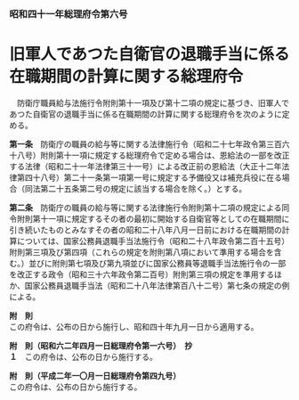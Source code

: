 ### 昭和四十一年総理府令第六号  
# 旧軍人であつた自衛官の退職手当に係る在職期間の計算に関する総理府令  
　防衛庁職員給与法施行令附則第十一項及び第十二項の規定に基づき、旧軍人であつた自衛官の退職手当に係る在職期間の計算に関する総理府令を次のように定める。  
  
**第一条**　防衛庁の職員の給与等に関する法律施行令（昭和二十七年政令第三百六十八号）附則第十一項に規定する総理府令で定める場合は、恩給法の一部を改正する法律（昭和二十一年法律第三十一号）による改正前の恩給法（大正十二年法律第四十八号）第二十一条第一項第一号に規定する予備役又は補充兵役に在る場合（同法第二十五条第二号の規定に該当する場合を除く。）とする。  
  
**第二条**　防衛庁の職員の給与等に関する法律施行令附則第十二項の規定による同令附則第十一項に規定するその者の最初に開始する自衛官等としての在職期間に引き続いたものとみなすその者の昭和二十八年八月一日前における在職期間の計算については、国家公務員退職手当法施行令（昭和二十八年政令第二百十五号）附則第三項及び第四項（これらの規定を附則第八項において準用する場合を含む。）並びに附則第七項及び第九項並びに国家公務員等退職手当法施行令の一部を改正する政令（昭和三十六年政令第二百号）附則第三項の規定を準用するほか、国家公務員退職手当法（昭和二十八年法律第百八十二号）第七条の規定の例による。  
  
**附　則**  
この府令は、公布の日から施行し、昭和四十年九月一日から適用する。  
  
**附　則（昭和六二年四月一日総理府令第一六号）　抄**  
**１**　この府令は、公布の日から施行する。  
  
**附　則（平成二年一〇月一日総理府令第四九号）**  
この府令は、公布の日から施行する。  
  
